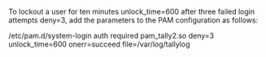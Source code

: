To lockout a user for ten minutes unlock_time=600 after three failed login attempts deny=3, add the parameters to the PAM configuration as follows:

/etc/pam.d/system-login
auth required pam_tally2.so deny=3 unlock_time=600 onerr=succeed file=/var/log/tallylog
